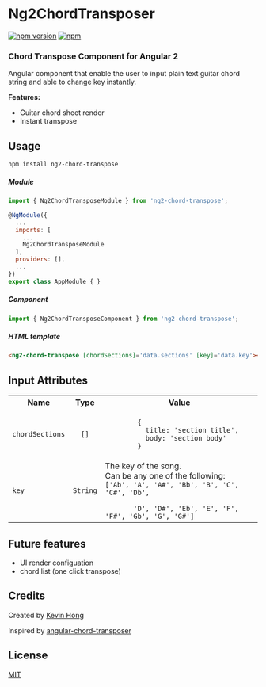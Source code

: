 # Ng2ChordTransposer
[![npm version](https://badge.fury.io/js/ng2-chord-transpose.svg)](https://badge.fury.io/js/ng2-chord-transpose.svg) [![npm](https://img.shields.io/npm/dm/ng2-chord-transpose.svg)](https://www.npmjs.com/package/ng2-chord-transpose)

### Chord Transpose Component for Angular 2

Angular component that enable the user to input plain text guitar chord string and able to change key instantly.

**Features:**
* Guitar chord sheet render
* Instant transpose

## Usage
```
npm install ng2-chord-transpose
```

##### Module

```js
import { Ng2ChordTransposeModule } from 'ng2-chord-transpose';

@NgModule({
  ...
  imports: [
    ...
    Ng2ChordTransposeModule
  ],
  providers: [],
  ...
})
export class AppModule { }
```

##### Component

```js
import { Ng2ChordTransposeComponent } from 'ng2-chord-transpose';
```
##### HTML template

```html
<ng2-chord-transpose [chordSections]='data.sections' [key]='data.key'></ng2-chord-transpose>
```

## Input Attributes

<table>
  <tbody>
    <tr>
      <th>Name</th>
      <th align="center">Type</th>
      <th align="center">Value</th>
    </tr>
    <tr>
      <td><code>chordSections</code></td>
      <td align="center"><code>[]</code></td>
      <td align="left">
        <code>
        {
          title: 'section title',
          body: 'section body'
        }
        </code>
      </td>
    </tr>
    <tr>
      <td><code>key</code></td>
      <td align="center"><code>String</code></td>
      <td align="left">The key of the song.<br>
      Can be any one of the following:<br>
      <code>['Ab', 'A', 'A#', 'Bb', 'B', 'C', 'C#', 'Db',<br>
       'D', 'D#', 'Eb', 'E', 'F', 'F#', 'Gb', 'G', 'G#']</code>
      </td>
    </tr>
  </tbody>
</table>

## Future features
* UI render configuation
* chord list (one click transpose)

## Credits
Created by [Kevin Hong](https:/github.com/KevinHong913)

Inspired by [angular-chord-transposer](https://github.com/hrgui/angular-chord-transposer)

## License
 [MIT](/LICENSE)
